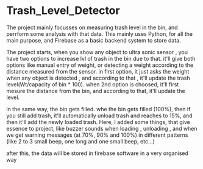 # Trash_Level_Detector
The project mainly focusses on measuring trash level in the bin, and perrform some analysis with that data. This mainly uses Python, for all the main purpose, and Firebase as a basic backend system to store data.

The project starts, when you show any object to ultra sonic sensor , you have two options to increase lvl of trash in the bin due to that. it'll give both options like manual entry of weight, or detecting a weight according to the distance measured from the sensor. in first option, it just asks the weight when any object is detected , and according to that , it'll update the trash level(Wt/capacity of bin *  100). when 2nd option is choosed, it'll first mesure the distance from the bin, and according to that, it'll update the level.

in the same way, the bin gets filled. whe the bin gets filled (100%), then if you still add trash, it'll automatically unload trash and reaches to 15%, and then it'll add the newly loaded trash. Here, I added some things, that give essence to project, like buzzer sounds when loading , unloading , and when we get warning messages (at 70%, 90% and 100%) in different patterns (like 2 to 3 small beep, one long and one small beep, etc...) 

 after this, the data will be stored in firebase software in a very organised way
